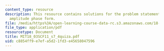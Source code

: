 ```yaml
---
content_type: resource
description: This resource contains solutions for the problem statements related to
  amplitude phase form.
file: /media/https%3A/open-learning-course-data-rc.s3.amazonaws.com/18-03sc-differential-equations-fall-2011/c8854ff9e7efa5d21fd3e45658047596_MIT18_03SCF11_s7_4quiza.pdf
file_type: application/pdf
resourcetype: Document
title: MIT18_03SCF11_s7_4quiza.pdf
uid: c8854ff9-e7ef-a5d2-1fd3-e45658047596
---
```

